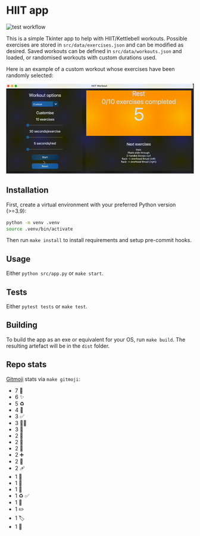 # HIIT app

![test workflow](https://github.com/minimav/hiit_workout_app/actions/workflows/test.yaml/badge.svg)

This is a simple Tkinter app to help with HIIT/Kettlebell workouts. Possible exercises are stored in `src/data/exercises.json` and can be modified as desired. Saved workouts can be defined in `src/data/workouts.json` and loaded, or randomised workouts with custom durations used.

Here is an example of a custom workout whose exercises have been randomly selected:

![workout](media/app.gif)

## Installation

First, create a virtual environment with your preferred Python version (>=3.9):

```bash
python -m venv .venv
source .venv/bin/activate
```

Then run `make install` to install requirements and setup pre-commit hooks.

## Usage

Either `python src/app.py` or `make start`.

## Tests

Either `pytest tests` or `make test`.

## Building

To build the app as an exe or equivalent for your OS, run `make build`. The resulting artefact will be in the `dist` folder.

## Repo stats

[Gitmoji](https://gitmoji.dev/) stats via `make gitmoji`:

* 7 :memo:
* 6 :sparkles:
* 5 :recycle:
* 4 :bug:
* 3 :white_check_mark:
* 3 :technologist:
* 3 :construction_worker:
* 2 :test_tube:
* 2 :see_no_evil:
* 2 :rotating_light:
* 2 :heavy_plus_sign:
* 2 :children_crossing:
* 2 :adhesive_bandage:
* 1 :wrench:
* 1 :twisted_rightwards_arrows:
* 1 :tada:
* 1 :recycle: :white_check_mark:
* 1 :pushpin:
* 1 :pencil2:
* 1 :label:
* 1 :bento:
